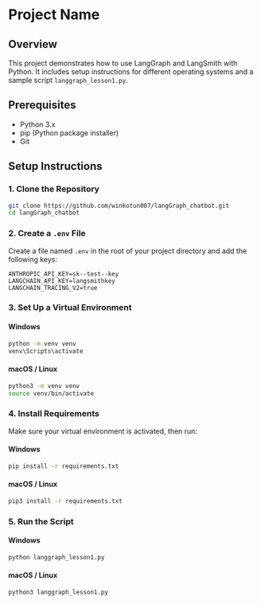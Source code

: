 
# Project Name

## Overview
This project demonstrates how to use LangGraph and LangSmith with Python. It includes setup instructions for different operating systems and a sample script `langgraph_lesson1.py`.

## Prerequisites
- Python 3.x
- pip (Python package installer)
- Git

## Setup Instructions

### 1. Clone the Repository
```bash
git clone https://github.com/winkotun007/langGraph_chatbot.git
cd langGraph_chatbot
```

### 2. Create a `.env` File
Create a file named `.env` in the root of your project directory and add the following keys:

```
ANTHROPIC_API_KEY=sk--test--key
LANGCHAIN_API_KEY=langsmithkey
LANGCHAIN_TRACING_V2=true
```

### 3. Set Up a Virtual Environment

#### Windows
```bash
python -m venv venv
venv\Scripts\activate
```

#### macOS / Linux
```bash
python3 -m venv venv
source venv/bin/activate
```

### 4. Install Requirements
Make sure your virtual environment is activated, then run:

#### Windows
```bash
pip install -r requirements.txt
```

#### macOS / Linux
```bash
pip3 install -r requirements.txt
```

### 5. Run the Script

#### Windows
```bash
python langgraph_lesson1.py
```

#### macOS / Linux
```bash
python3 langgraph_lesson1.py
```
